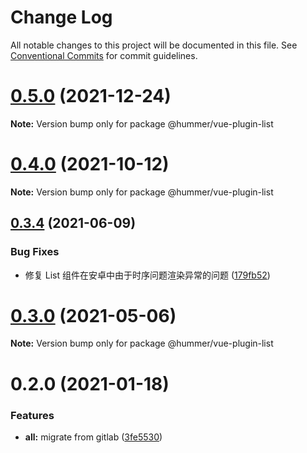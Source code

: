 # Change Log

All notable changes to this project will be documented in this file.
See [Conventional Commits](https://conventionalcommits.org) for commit guidelines.

# [0.5.0](https://github.com.cnpmjs.org/OrangeLab/tenon-plugins/compare/v0.4.0...v0.5.0) (2021-12-24)

**Note:** Version bump only for package @hummer/vue-plugin-list





# [0.4.0](https://github.com.cnpmjs.org/OrangeLab/tenon-plugins/compare/v0.3.4...v0.4.0) (2021-10-12)

**Note:** Version bump only for package @hummer/vue-plugin-list





## [0.3.4](https://github.com/hummer-home/tenon-plugins/compare/v0.3.3...v0.3.4) (2021-06-09)


### Bug Fixes

* 修复 List 组件在安卓中由于时序问题渲染异常的问题 ([179fb52](https://github.com/hummer-home/tenon-plugins/commit/179fb52bd773509b511cd676ab8e544fe088a551))





# [0.3.0](https://github.com/hummer-home/tenon-plugins/compare/v0.2.2...v0.3.0) (2021-05-06)

**Note:** Version bump only for package @hummer/vue-plugin-list





# 0.2.0 (2021-01-18)


### Features

* **all:** migrate from gitlab ([3fe5530](https://github.com/hummer-home/tenon-plugins/commit/3fe553001269c067d95034ffbe7de2be8ea178f3))

